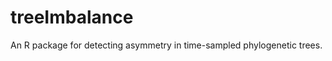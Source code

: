 treeImbalance
=============

An R package for detecting asymmetry in time-sampled phylogenetic trees.
